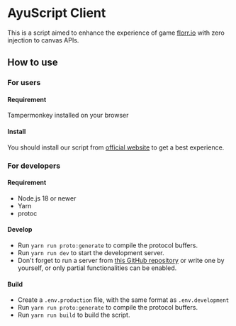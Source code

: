 # AyuScript Client

This is a script aimed to enhance the experience of game [florr.io](https://florr.io/) with zero injection to canvas APIs.

## How to use
### For users
#### Requirement
Tampermonkey installed on your browser
#### Install
You should install our script from [official website](https://ayuscript.cc/) to get a best experience.
### For developers
#### Requirement
- Node.js 18 or newer
- Yarn
- protoc
#### Develop
- Run `yarn run proto:generate` to compile the protocol buffers.
- Run `yarn run dev` to start the development server.
- Don't forget to run a server from [this GitHub repository](https://github.com/AyuScript/AyuScript-Server) or write one by yourself, or only partial functionalities can be enabled.
#### Build
- Create a `.env.production` file, with the same format as `.env.development`
- Run `yarn run proto:generate` to compile the protocol buffers.
- Run `yarn run build` to build the script.